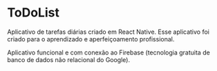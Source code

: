 # ToDoList

Aplicativo de tarefas diárias criado em React Native.
Esse aplicativo foi criado para o aprendizado e aperfeiçoamento profissional.

Aplicativo funcional e com conexão ao Firebase (tecnologia gratuita de banco de dados não relacional do Google).
